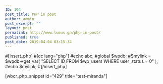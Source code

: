 ```yaml
---
ID: 194
post_title: PHP in post
author: admin
post_excerpt: ""
layout: post
permalink: http://www.lumus.ga/php-in-post/
published: true
post_date: 2019-04-04 03:15:34
---
```

#[insert_php]
#[cc lang="php"]
#echo abc;
#global $wpdb;
#$mylink = $wpdb-&gt;get_var( "SELECT ID FROM $wp_users WHERE user_status = 0" );
#echo $mylink;
#[/insert_php]

[wbcr_php_snippet id="429" title="test-miranda"]